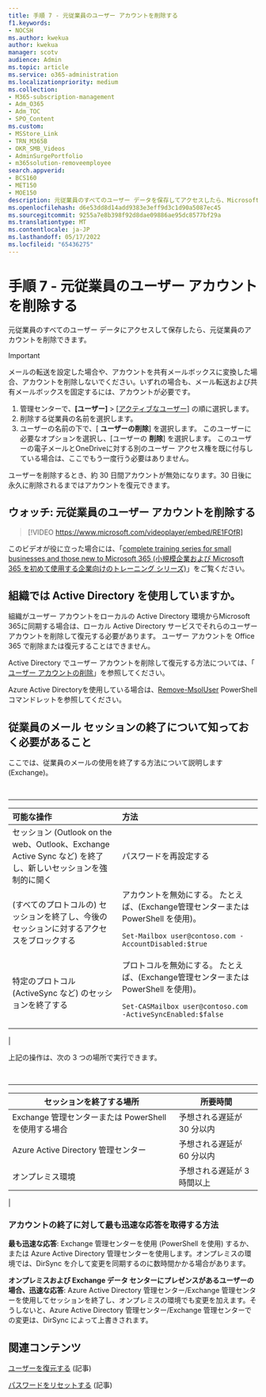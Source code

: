 ```yaml
---
title: 手順 7 - 元従業員のユーザー アカウントを削除する
f1.keywords:
- NOCSH
ms.author: kwekua
author: kwekua
manager: scotv
audience: Admin
ms.topic: article
ms.service: o365-administration
ms.localizationpriority: medium
ms.collection:
- M365-subscription-management
- Adm_O365
- Adm_TOC
- SPO_Content
ms.custom:
- MSStore_Link
- TRN_M365B
- OKR_SMB_Videos
- AdminSurgePortfolio
- m365solution-removeemployee
search.appverid:
- BCS160
- MET150
- MOE150
description: 元従業員のすべてのユーザー データを保存してアクセスしたら、Microsoft 365 管理センターで元従業員のアカウントを削除できます。
ms.openlocfilehash: d6e53dd8d14add9383e3eff9d3c1d90a5087ec45
ms.sourcegitcommit: 9255a7e8b398f92d8dae09886ae95dc8577bf29a
ms.translationtype: MT
ms.contentlocale: ja-JP
ms.lasthandoff: 05/17/2022
ms.locfileid: "65436275"
---
```

# <a name="step-7---delete-a-former-employees-user-account"></a>手順 7 - 元従業員のユーザー アカウントを削除する

元従業員のすべてのユーザー データにアクセスして保存したら、元従業員のアカウントを削除できます。

> [!IMPORTANT]
> メールの転送を設定した場合や、アカウントを共有メールボックスに変換した場合、アカウントを削除しないでください。いずれの場合も、メール転送および共有メールボックスを固定するには、アカウントが必要です。

1. 管理センターで、**[ユーザー]** \> <a href="https://go.microsoft.com/fwlink/p/?linkid=834822" target="_blank">[アクティブなユーザー]</a> の順に選択します。
2. 削除する従業員の名前を選択します。
3. ユーザーの名前の下で、[ **ユーザーの削除**] を選択します。 このユーザーに必要なオプションを選択し、[ユーザーの **削除**] を選択します。 このユーザーの電子メールとOneDriveに対する別のユーザー アクセス権を既に付与している場合は、ここでもう一度行う必要はありません。

ユーザーを削除するとき、約 30 日間アカウントが無効になります。30 日後に永久に削除されるまではアカウントを復元できます。

## <a name="watch-delete-a-former-employees-user-account"></a>ウォッチ: 元従業員のユーザー アカウントを削除する

> [!VIDEO https://www.microsoft.com/videoplayer/embed/RE1FOfR]

このビデオが役に立った場合には、「[complete training series for small businesses and those new to Microsoft 365 (小規模企業および Microsoft 365 を初めて使用する企業向けのトレーニング シリーズ)](../../business-video/index.yml)」をご覧ください。

## <a name="does-your-organization-use-active-directory"></a>組織では Active Directory を使用していますか。

組織がユーザー アカウントをローカルの Active Directory 環境からMicrosoft 365に同期する場合は、ローカル Active Directory サービスでそれらのユーザー アカウントを削除して復元する必要があります。 ユーザー アカウントを Office 365 で削除または復元することはできません。

Active Directory でユーザー アカウントを削除して復元する方法については、「 [ユーザー アカウントの削除](/previous-versions/windows/it-pro/windows-server-2008-R2-and-2008/cc753730(v=ws.11))」を参照してください。
  
Azure Active Directoryを使用している場合は、[Remove-MsolUser](/powershell/module/msonline/remove-msoluser) PowerShell コマンドレットを参照してください。
  
## <a name="what-you-need-to-know-about-terminating-an-employees-email-session"></a>従業員のメール セッションの終了について知っておく必要があること

ここでは、従業員のメールの使用を終了する方法について説明します (Exchange)。

<br>

****

|可能な操作|方法|
|:-----|:-----|
|セッション (Outlook on the web、Outlook、Exchange Active Sync など) を終了し、新しいセッションを強制的に開く|パスワードを再設定する|
|(すべてのプロトコルの) セッションを終了し、今後のセッションに対するアクセスをブロックする|アカウントを無効にする。 たとえば、(Exchange管理センターまたは PowerShell を使用)。 <p>  `Set-Mailbox user@contoso.com -AccountDisabled:$true`|
|特定のプロトコル (ActiveSync など) のセッションを終了する|プロトコルを無効にする。 たとえば、(Exchange管理センターまたは PowerShell を使用)。 <p>  `Set-CASMailbox user@contoso.com -ActiveSyncEnabled:$false`|
|

上記の操作は、次の 3 つの場所で実行できます。
  
<br>

****

|セッションを終了する場所|所要時間|
|---|---|
|Exchange 管理センターまたは PowerShell を使用する場合|予想される遅延が 30 分以内|
|Azure Active Directory 管理センター|予想される遅延が 60 分以内|
|オンプレミス環境|予想される遅延が 3 時間以上|
|

### <a name="how-to-get-fastest-response-for-account-termination"></a>アカウントの終了に対して最も迅速な応答を取得する方法

**最も迅速な応答**: Exchange 管理センターを使用 (PowerShell を使用) するか、または Azure Active Directory 管理センターを使用します。オンプレミスの環境では、DirSync を介して変更を同期するのに数時間かかる場合があります。
  
**オンプレミスおよび Exchange データ センターにプレゼンスがあるユーザーの場合、迅速な応答**: Azure Active Directory 管理センター/Exchange 管理センターを使用してセッションを終了し、オンプレミスの環境でも変更を加えます。そうしないと、Azure Active Directory 管理センター/Exchange 管理センターでの変更は、DirSync によって上書きされます。
  
## <a name="related-content"></a>関連コンテンツ

[ユーザーを復元する](restore-user.md) (記事)

[パスワードをリセットする](reset-passwords.md) (記事)

